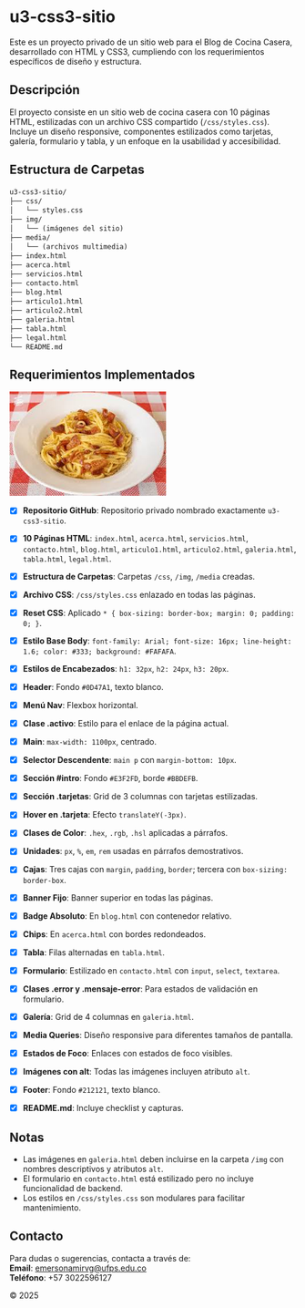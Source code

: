 # u3-css3-sitio

Este es un proyecto privado de un sitio web para el Blog de Cocina Casera, desarrollado con HTML y CSS3, cumpliendo con los requerimientos específicos de diseño y estructura.

## Descripción

El proyecto consiste en un sitio web de cocina casera con 10 páginas HTML, estilizadas con un archivo CSS compartido (`/css/styles.css`). Incluye un diseño responsive, componentes estilizados como tarjetas, galería, formulario y tabla, y un enfoque en la usabilidad y accesibilidad.

## Estructura de Carpetas

```
u3-css3-sitio/
├── css/
│   └── styles.css
├── img/
│   └── (imágenes del sitio)
├── media/
│   └── (archivos multimedia)
├── index.html
├── acerca.html
├── servicios.html
├── contacto.html
├── blog.html
├── articulo1.html
├── articulo2.html
├── galeria.html
├── tabla.html
├── legal.html
└── README.md
```

## Requerimientos Implementados
![Mi captura de pantalla](Taller%20HTML/pasta-carbonara.jpg)
- [x] **Repositorio GitHub**: Repositorio privado nombrado exactamente `u3-css3-sitio`.
- [x] **10 Páginas HTML**: `index.html`, `acerca.html`, `servicios.html`, `contacto.html`, `blog.html`, `articulo1.html`, `articulo2.html`, `galeria.html`, `tabla.html`, `legal.html`.
- [x] **Estructura de Carpetas**: Carpetas `/css`, `/img`, `/media` creadas.
- [x] **Archivo CSS**: `/css/styles.css` enlazado en todas las páginas.
- [x] **Reset CSS**: Aplicado `* { box-sizing: border-box; margin: 0; padding: 0; }`.
- [x] **Estilo Base Body**: `font-family: Arial; font-size: 16px; line-height: 1.6; color: #333; background: #FAFAFA`.
- [x] **Estilos de Encabezados**: `h1: 32px`, `h2: 24px`, `h3: 20px`.
- [x] **Header**: Fondo `#0D47A1`, texto blanco.
- [x] **Menú Nav**: Flexbox horizontal.
- [x] **Clase .activo**: Estilo para el enlace de la página actual.
- [x] **Main**: `max-width: 1100px`, centrado.
- [x] **Selector Descendente**: `main p` con `margin-bottom: 10px`.
- [x] **Sección #intro**: Fondo `#E3F2FD`, borde `#BBDEFB`.
- [x] **Sección .tarjetas**: Grid de 3 columnas con tarjetas estilizadas.
- [x] **Hover en .tarjeta**: Efecto `translateY(-3px)`.
- [x] **Clases de Color**: `.hex`, `.rgb`, `.hsl` aplicadas a párrafos.
- [x] **Unidades**: `px`, `%`, `em`, `rem` usadas en párrafos demostrativos.
- [x] **Cajas**: Tres cajas con `margin`, `padding`, `border`; tercera con `box-sizing: border-box`.
- [x] **Banner Fijo**: Banner superior en todas las páginas.
- [x] **Badge Absoluto**: En `blog.html` con contenedor relativo.
- [x] **Chips**: En `acerca.html` con bordes redondeados.
- [x] **Tabla**: Filas alternadas en `tabla.html`.
- [x] **Formulario**: Estilizado en `contacto.html` con `input`, `select`, `textarea`.
- [x] **Clases .error y .mensaje-error**: Para estados de validación en formulario.
- [x] **Galería**: Grid de 4 columnas en `galeria.html`.
- [x] **Media Queries**: Diseño responsive para diferentes tamaños de pantalla.
- [x] **Estados de Foco**: Enlaces con estados de foco visibles.
- [x] **Imágenes con alt**: Todas las imágenes incluyen atributo `alt`.
- [x] **Footer**: Fondo `#212121`, texto blanco.
- [x] **README.md**: Incluye checklist y capturas.


## Notas
- Las imágenes en `galeria.html` deben incluirse en la carpeta `/img` con nombres descriptivos y atributos `alt`.
- El formulario en `contacto.html` está estilizado pero no incluye funcionalidad de backend.
- Los estilos en `/css/styles.css` son modulares para facilitar mantenimiento.

## Contacto

Para dudas o sugerencias, contacta a través de:  
**Email**: emersonamirvg@ufps.edu.co  
**Teléfono**: +57 3022596127

© 2025
